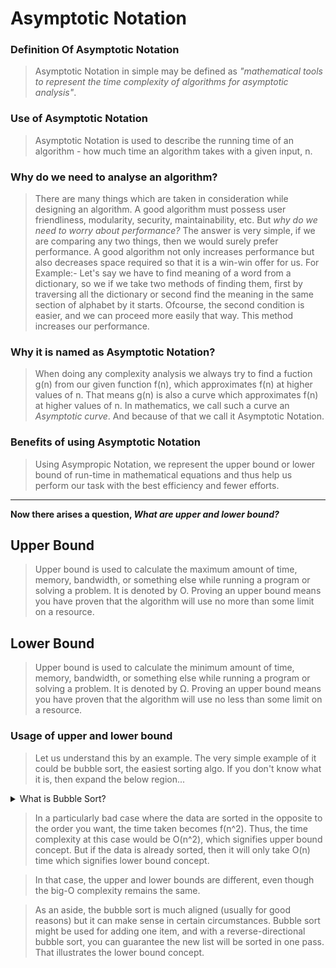 # Asymptotic  Notation

### Definition Of Asymptotic  Notation
> Asymptotic  Notation in simple may be defined as *"mathematical tools to represent the time complexity of algorithms for asymptotic analysis"*. 


### Use of Asymptotic  Notation

> Asymptotic Notation is used to describe the running time of an algorithm - how much time an algorithm takes with a given input, n. 



### Why do we need to analyse an algorithm?

> There are many things which are taken in consideration while designing an algorithm. A good algorithm must possess user friendliness, modularity, security, maintainability, etc. But *why do we need to worry about performance?* The answer is very simple, if we are comparing any two things, then we would surely prefer performance. A good algorithm not only increases performance but also decreases space required so that it is a win-win offer for us.
> For Example:- Let's say we have to find meaning of a word from a dictionary, so we if we take two methods of finding them, first by traversing all the dictionary or second find the meaning in the same section of alphabet by it starts. Ofcourse, the second condition is easier, and we can proceed more easily that way. This method increases our performance.



### Why it is named as Asymptotic  Notation?
> When doing any complexity analysis we always try to find a fuction g(n) from our given function f(n), which approximates f(n) at higher values of n. That means g(n) is also a curve which approximates f(n) at higher values of n. In mathematics, we call such a curve an *Asymptotic  curve*. And because of that we call it Asymptotic  Notation.




### Benefits of using Asymptotic  Notation

> Using Asympropic Notation, we represent the upper bound or lower bound of run-time in mathematical equations and thus help us perform our task with the best efficiency and fewer efforts.

****



**Now there arises a question, *What are upper and lower bound?***



## Upper Bound
> Upper bound is used to calculate the maximum amount of time, memory, bandwidth, or something else while running a program or solving a problem. It is denoted by O.
> Proving an upper bound means you have proven that the algorithm will use no more than some limit on a resource.



## Lower Bound
> Upper bound is used to calculate the minimum amount of time, memory, bandwidth, or something else while running a program or solving a problem. It is denoted by Ω.
> Proving an upper bound means you have proven that the algorithm will use no less than some limit on a resource.



### Usage of upper and lower bound
> Let us understand this by an example. The very simple example of it could be bubble sort, the easiest sorting algo. If you don't know what it is, then expand the below region...
<details>
  <summary>What is Bubble Sort?</summary>
  
  ### Bubble Sort
  > For every element of arr[], we check if arr[i]>arr[i+1], then we swap them. Bt this method, we are putting the largest element at last. We can improve the best case by maintaining a flag that will return 0, if arr[] is already sorted. Pseudo code for it would be.
  ```
  int pass,i,temp;
  bool swapped=1;
  for(pass>=n-1; pass>=0 && swapped; pass--){
      if(arr[i]>arr[i+1]){
          swap(arr[i],arr[i+1]);
          swapped=1;
      }
  } 

   ```

</details>

> In a particularly bad case where the data are sorted in the opposite to the order you want, the time taken becomes f(n^2). Thus, the time complexity at this case would be O(n^2), which signifies upper bound concept. But if the data is already sorted, then it will only take O(n) time which signifies lower bound concept.

> In that case, the upper and lower bounds are different, even though the big-O complexity remains the same.

> As an aside, the bubble sort is much aligned (usually for good reasons) but it can make sense in certain circumstances. Bubble sort might be used for adding one item, and with a reverse-directional bubble sort, you can guarantee the new list will be sorted in one pass. That illustrates the lower bound concept.
